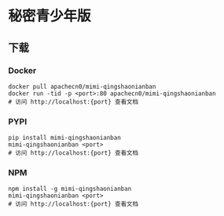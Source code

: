 # 秘密青少年版

## 下载

### Docker

```
docker pull apachecn0/mimi-qingshaonianban
docker run -tid -p <port>:80 apachecn0/mimi-qingshaonianban
# 访问 http://localhost:{port} 查看文档
```

### PYPI

```
pip install mimi-qingshaonianban
mimi-qingshaonianban <port>
# 访问 http://localhost:{port} 查看文档
```

### NPM

```
npm install -g mimi-qingshaonianban
mimi-qingshaonianban <port>
# 访问 http://localhost:{port} 查看文档
```